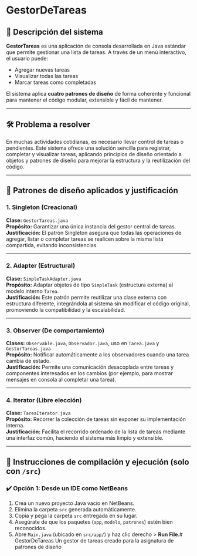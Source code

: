 # GestorDeTareas 

## 📌 Descripción del sistema
**GestorTareas** es una aplicación de consola desarrollada en Java estándar que permite gestionar una lista de tareas. A través de un menú interactivo, el usuario puede:
- Agregar nuevas tareas
- Visualizar todas las tareas
- Marcar tareas como completadas

El sistema aplica **cuatro patrones de diseño** de forma coherente y funcional para mantener el código modular, extensible y fácil de mantener.

---

## 🛠️ Problema a resolver
En muchas actividades cotidianas, es necesario llevar control de tareas o pendientes. Este sistema ofrece una solución sencilla para registrar, completar y visualizar tareas, aplicando principios de diseño orientado a objetos y patrones de diseño para mejorar la estructura y la reutilización del código.

---

## 🧩 Patrones de diseño aplicados y justificación

### 1. **Singleton** (Creacional)
**Clase:** `GestorTareas.java`  
**Propósito:** Garantizar una única instancia del gestor central de tareas.  
**Justificación:** El patrón Singleton asegura que todas las operaciones de agregar, listar o completar tareas se realicen sobre la misma lista compartida, evitando inconsistencias.

---

### 2. **Adapter** (Estructural)
**Clase:** `SimpleTaskAdapter.java`  
**Propósito:** Adaptar objetos de tipo `SimpleTask` (estructura externa) al modelo interno `Tarea`.  
**Justificación:** Este patrón permite reutilizar una clase externa con estructura diferente, integrándola al sistema sin modificar el código original, promoviendo la compatibilidad y la escalabilidad.

---

### 3. **Observer** (De comportamiento)
**Clases:** `Observable.java`, `Observador.java`, uso en `Tarea.java` y `GestorTareas.java`  
**Propósito:** Notificar automáticamente a los observadores cuando una tarea cambia de estado.  
**Justificación:** Permite una comunicación desacoplada entre tareas y componentes interesados en los cambios (por ejemplo, para mostrar mensajes en consola al completar una tarea).

---

### 4. **Iterator** (Libre elección)
**Clase:** `TareaIterator.java`  
**Propósito:** Recorrer la colección de tareas sin exponer su implementación interna.  
**Justificación:** Facilita el recorrido ordenado de la lista de tareas mediante una interfaz común, haciendo el sistema más limpio y extensible.

---

## 🧪 Instrucciones de compilación y ejecución (solo con `/src`)

### ✔️ Opción 1: Desde un IDE como NetBeans

1. Crea un nuevo proyecto Java vacío en NetBeans.
2. Elimina la carpeta `src` generada automáticamente.
3. Copia y pega la carpeta `src` entregada en su lugar.
4. Asegúrate de que los paquetes (`app`, `modelo`, `patrones`) estén bien reconocidos.
5. Abre `Main.java` (ubicado en `src/app/`) y haz clic derecho > **Run File**.# GestorDeTareas
Un gestor de tareas creado para la asignatura de patrones de diseño 
